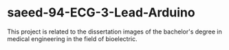 # saeed-94-ECG-3-Lead-Arduino
This project is related to the dissertation images of the bachelor's degree in medical engineering in the field of bioelectric.
